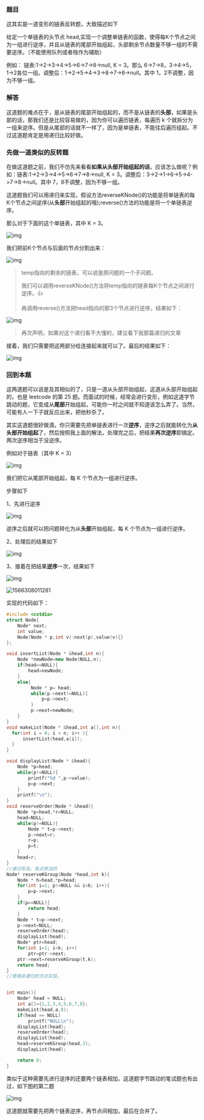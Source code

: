 ### 题目

这其实是一道变形的链表反转题，大致描述如下

给定一个单链表的头节点 head,实现一个调整单链表的函数，使得每K个节点之间为一组进行逆序，并且从链表的尾部开始组起，头部剩余节点数量不够一组的不需要逆序。（不能使用队列或者栈作为辅助）

例如：
链表:1->2->3->4->5->6->7->8->null, K = 3。那么 6->7->8，3->4->5，1->2各位一组。调整后：1->2->5->4->3->8->7->6->null。其中 1，2不调整，因为不够一组。

### 解答

这道题的难点在于，是从链表的尾部开始组起的，而不是从链表的**头部**，如果是头部的话，那我们还是比较容易做的，因为你可以遍历链表，每遍历 k 个就拆分为一组来逆序。但是从尾部的话就不一样了，因为是单链表，不能往后遍历组起。不过这道题肯定是用递归比较好做。

### 先做一道类似的反转题

在做这道题之前，我们不仿先来看看**如果从头部开始组起的话**，应该怎么做呢？例如：链表:1->2->3->4->5->6->7->8->null, K = 3。调整后：3->2->1->6->5->4->7->8->null。其中 7，8不调整，因为不够一组。

这道题我们可以用递归来实现，假设方法reverseKNode()的功能是将单链表的每K个节点之间逆序(从**头部**开始组起的哦);reverse()方法的功能是将一个单链表逆序。

那么对于下面的这个单链表，其中 K = 3。

![img](从后每K组进行逆序一次.assets/640.webp)



我们把前K个节点与后面的节点分割出来：



![img](从后每K组进行逆序一次.assets/640-1566307100469.webp)



> temp指向的剩余的链表，可以说是原问题的一个子问题。
>
> 我们可以调用reverseKNode()方法将temp指向的链表每K个节点之间进行逆序。:+1:
>
> 再调用reverse()方法把head指向的那3个节点进行逆序，结果如下：

![img](从后每K组进行逆序一次.assets/640.webp)

> 再次声明，如果对这个递归看不大懂的，建议看下我那篇递归的文章

接着，我们只需要把这两部分给连接起来就可以了。最后的结果如下：

![img](从后每K组进行逆序一次.assets/640-1566307100471.webp)

### 回到本题

这两道题可以说是及其相似的了，只是一道从头部开始组起，这道从头部开始组起的，也是 leetcode 的第 25 题。而面试的时候，经常会进行变形，例如这道字节跳动的题，它变成从**尾部**开始组起，可能你一时之间就不知道该怎么弄了。当然，可能有人一下子就反应出来，把他秒杀了。

其实这道题很好做滴，你只需要先把单链表进行一次**逆序**，逆序之后就能转化为**从头部开始组起**了，然后按照我上面的解法，处理完之后，把结果**再次逆序**即搞定。两次逆序相当于没逆序。

例如对于链表（其中 K = 3）

![img](从后每K组进行逆序一次.assets/640.webp)



我们把它从尾部开始组起，每 K 个节点为一组进行逆序。

步骤如下

1、先进行逆序

![img](从后每K组进行逆序一次.assets/640-1566307100472.webp)

逆序之后就可以把问题转化为从**头部**开始组起，每 K 个节点为一组进行逆序。

2、处理后的结果如下

![img](从后每K组进行逆序一次.assets/640-1566307100470.webp)

3、接着在把结果**逆序**一次，结果如下

![img](从后每K组进行逆序一次.assets/640-1566307100473.webp)

![1566308011281](从后每K组进行逆序一次.assets/1566308011281.png)

实现的代码如下：

```C++
#include <cstdio>
struct Node{
    Node* next;
    int value;
    Node(Node * p,int v):next(p),value(v){}
};

void insertList(Node * &head,int n){
    Node *newNode=new Node(NULL,n);
    if(head==NULL){
        head=newNode;
    } 
    else{
         Node * p= head;
         while(p->next!=NULL){
             p=p->next;
         }
         p->next=newNode;   
    }
}
void makeList(Node * &head,int a[],int n){
  for(int i = 0; i < n; i++ ){
      insertList(head,a[i]);
  }
}

void displayList(Node * &head){
    Node *p=head;
    while(p!=NULL){
        printf("%d ",p->value);
        p=p->next;
    }
    printf("\n");
}
void reserveOrder(Node * &head){
    Node *p=head,*r=NULL;
    head=NULL;
    while(p!=NULL){
        Node * t=p->next;
        p->next=r;
        r=p;
        p=t;
    }
    head=r;
}
//递归写法，有点想法的
Node* reserveKGroup(Node *head,int k){
    Node * h=head,*p=head;
    for(int i=1; p!=NULL && i<k; i++){
        p=p->next;
    }
    if(p==NULL){
        return head;
    }
    Node * t=p->next;
    p->next=NULL;
    reserveOrder(head);
    displayList(head);
    Node* ptr=head;
    for(int i=1; i<k; i++)
        ptr=ptr->next;
    ptr->next=reserveKGroup(t,k);
    return head;
}
//使用非递归的方式实现。


int main(){
    Node* head = NULL;
    int a[]={1,2,3,4,5,6,7,8};
    makeList(head,a,8);
    if(head == NULL)
        printf("NULL\n");
    displayList(head);
    reserveOrder(head);
    displayList(head);
    head=reserveKGroup(head,3);
    displayList(head);

    return 0;
}
```









类似于这种需要先进行逆序的还要两个链表相加，这道题字节跳动的笔试题也有出过，如下图的第二题

![img](从后每K组进行逆序一次.assets/640-1566307100474.webp)

这道题就需要先把两个链表逆序，再节点间相加，最后在合并了。